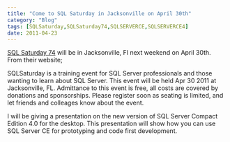 ```yaml
---
title: "Come to SQL Saturday in Jacksonville on April 30th"
category: "Blog"
tags: [SQLSaturday,SQLSaturday74,SQLSERVERCE,SQLSERVERCE4]
date: 2011-04-23
---
```



[SQL Saturday 74](http://sqlsaturday.com/74/eventhome.aspx "SQL Saturday") will be in Jacksonville, Fl next weekend on April 30th. From their website;

<span id="ContentPlaceHolder1_lblFront" style="display: inline-block; width: 100%;">SQLSaturday is a training event for SQL Server professionals and those wanting to learn about SQL Server. This event will be held Apr 30 2011 at Jacksonville, FL. Admittance to this event is free, all costs are covered by donations and sponsorships. Please register soon as seating is limited, and let friends and colleages know about the event.</span>

<span style="display: inline-block; width: 100%;">I will be giving a presentation on the new version of SQL Server Compact Edition 4.0 for the desktop. This presentation will show how you can use SQL Server CE for prototyping and code first development.  
</span>